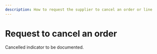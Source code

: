 ```yaml
---
description: How to request the supplier to cancel an order or line
---
```


# Request to cancel an order

Cancelled indicator to be documented.

